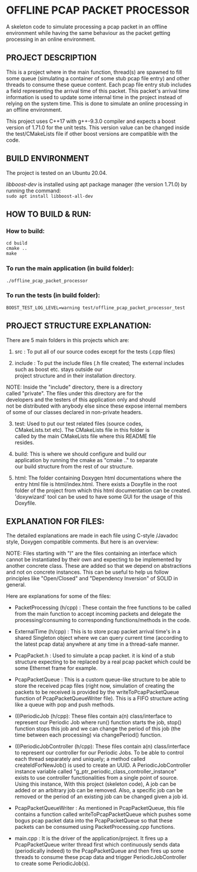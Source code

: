 # OFFLINE PCAP PACKET PROCESSOR

A skeleton code to simulate processing a pcap packet in an
offline environment while having the same behaviour as the 
packet getting processing in an online environment.  

## PROJECT DESCRIPTION
  
This is a project where in the main function, thread(s) are
spawned to fill some queue (simulating a container of some stub
pcap file entry) and other threads to consume these queue
content. Each pcap file entry stub includes a field representing
the arrival time of this packet. This packet's arrival time
information is used to update some internal time in the project
instead of relying on the system time. This is done to simulate
an online processing in an offline environment.  
  
This project uses C++17 with g++-9.3.0 compiler and expects a
boost version of 1.71.0 for the unit tests. This version value
can be changed inside the test/CMakeLists file if other boost
versions are compatible with the code.  
  
## BUILD ENVIRONMENT

The project is tested on an Ubuntu 20.04.

_libboost-dev_ is installed using apt package manager (the 
version 1.71.0) by running the command:  
`sudo apt install libboost-all-dev`  
  
## HOW TO BUILD & RUN:

### How to build:  
  
`cd build`  
`cmake ..`   
`make`  
 
### To run the main application (in build folder):  

`./offline_pcap_packet_processor`  

### To run the tests (in build folder):  

`BOOST_TEST_LOG_LEVEL=warning test/offline_pcap_packet_processor_test`

## PROJECT STRUCTURE EXPLANATION:

There are 5 main folders in this projects which are:  
1) src : To put all of our source codes except for the tests
   (.cpp files)  

2) include : To put the include files (.h file created;
The external includes such as boost etc. stays outside our  
project structure and in their installation directory.  

NOTE: Inside the "include" directory, there is a directory  
called "private". The files under this directory are for the  
developers and the testers of this application only and should  
not be distributed with anybody else since these expose internal
members of some of our classes declared in non-private headers.

3) test: Used to put our test related files (source codes,  
   CMakeLists.txt etc). The CMakeLists file in this folder is  
   called by the main CMakeLists file where this README file  
   resides.  

4) build: This is where we should configure and build our  
   application by running the cmake as "cmake .." to separate  
   our build structure from the rest of our structure. 
  
5) html: The folder containing Doxygen html documentations where
the entry html file is html/index.html. There exists a Doxyfile
in the root folder of the project from which this html 
documentation can be created. 'doxywizard' tool can be used to 
have some GUI for the usage of this Doxyfile.

## EXPLANATION FOR FILES:  
  
The detailed explanations are made in each file using C-style
/Javadoc style, Doxygen compatible comments. But here is an
overview:  
  
NOTE: Files starting with "I" are the files containing an
interface which cannot be instantiated by their own and 
expecting to be implemented by another concrete class. These are
added so that we depend on abstractions and not on concrete 
instances. This can be useful to help us follow principles like
"Open/Closed" and "Dependency Inversion" of SOLID in general.  
  
Here are explanations for some of the files:  
  
- PacketProcessing (h/cpp)  : These contain the free functions
  to be called from the main function to accept incoming packets
  and delegate the processing/consuming to corresponding
  functions/methods in the code.
  
- ExternalTime (h/cpp)        : This is to store pcap packet
  arrival time's in a shared Singleton object where we can query
  current time  (according to the latest pcap data) anywhere at 
  any time in a thread-safe manner.  
  
- PcapPacket.h         : Used to simulate a pcap packet. it is 
  kind of a stub structure expecting to be replaced by a real 
  pcap packet which could be some Ethernet frame for example.  
  
- PcapPacketQueue       : This is a custom queue-like structure
  to be able to store the received pcap files (right now,
  simulation of creating the packets to be received is provided
  by the writeToPcapPacketQueue function of
  PcapPacketQueueWriter file). This is a FIFO structure acting
  like a queue with pop and push methods.  
  
- (I)PeriodicJob (h/cpp): These files contain a(n)
  class/interface to represent our Periodic Job where run()
  function starts the job, stop() function stops this job and
  we can change the period of this job (the time between each
  processing) via changePeriod() function.   
    
- (I)PeriodicJobController (h/cpp): These files contain a(n)
  class/interface to represent our controller for our Periodic
  Jobs. To be able to control each thread separately and
  uniquely; a method called createIdForNewJob() is used to
  create an UUID. A PeriodicJobController instance variable
  called "g_ptr_periodic_class_controller_instance" exists to
  use controller functionalities from a single point of source.
  Using this instance, With this project (skeleton code), A job
  can be added or an arbitrary job can be removed. Also, a
  specific job can be removed or the period of an existing job
  can be changed given a job id.  

- PcapPacketQueueWriter : As mentioned in PcapPacketQueue, this
  file contains a function called writeToPcapPacketQueue which
  pushes some bogus pcap packet data into the PcapPacketQueue so
  that these packets can be consumed using PacketProcessing.cpp
  functions.  

- main.cpp : It is the driver of the application/project. It
  fires up a PcapPacketQueue writer thread first which
  continuously sends data (periodically indeed) to the
  PcapPacketQueue and then fires up some threads to consume
  these pcap data and trigger PeriodicJobController to create
  some PeriodicJob(s).  
